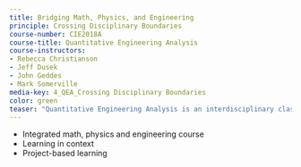 ```yaml
---
title: Bridging Math, Physics, and Engineering
principle: Crossing Disciplinary Boundaries
course-number: CIE2018A
course-title: Quantitative Engineering Analysis
course-instructors:
- Rebecca Christianson
- Jeff Dusek
- John Geddes
- Mark Somerville
media-key: 4_QEA_Crossing Disciplinary Boundaries
color: green
teaser: "Quantitative Engineering Analysis is an interdisciplinary class in which students learn the basics of mathematics, physics, and engineering in and actual engineering context."
---
```


* Integrated math, physics and engineering course
* Learning in context
* Project-based learning

